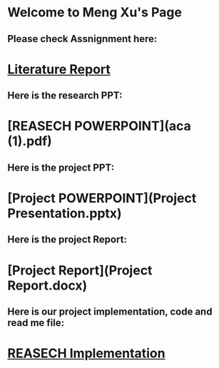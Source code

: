 # Welcome to Meng Xu's Page


## Please check Assnignment here:
# [Literature Report](paper.md)

## Here is the research PPT:
# [REASECH POWERPOINT](aca (1).pdf)

## Here is the project PPT:
# [Project POWERPOINT](Project Presentation.pptx)

## Here is the project Report:
# [Project Report](Project Report.docx)

## Here is our project implementation, code and read me file:
# [REASECH Implementation ](https://drive.google.com/drive/folders/1iQr7CWip5WyrXhUAXwIMP1DAb5sYTWX8)
